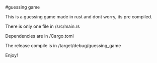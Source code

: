 #guessing game

This is a guessing game made in rust and dont worry, its pre compiled.

There is only one file in /src/main.rs

Dependencies are in /Cargo.toml

The release compile is in /target/debug/guessing_game

Enjoy!
